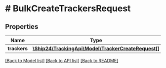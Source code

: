 # # BulkCreateTrackersRequest

## Properties

Name | Type | Description | Notes
------------ | ------------- | ------------- | -------------
**trackers** | [**\Ship24\TrackingApi\Model\TrackerCreateRequest[]**](TrackerCreateRequest.md) |  |

[[Back to Model list]](../../README.md#models) [[Back to API list]](../../README.md#endpoints) [[Back to README]](../../README.md)
